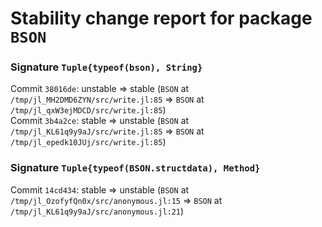 # Stability change report for package `BSON`

### Signature `Tuple{typeof(bson), String}`

Commit `38016de`: unstable => stable (`BSON` at `/tmp/jl_MH2DMD6ZYN/src/write.jl:85` => `BSON` at `/tmp/jl_qxW3ejMDCD/src/write.jl:85`)  
Commit `3b4a2ce`: stable => unstable (`BSON` at `/tmp/jl_KL61q9y9aJ/src/write.jl:85` => `BSON` at `/tmp/jl_epedk10JUj/src/write.jl:85`)  

### Signature `Tuple{typeof(BSON.structdata), Method}`

Commit `14cd434`: stable => unstable (`BSON` at `/tmp/jl_OzofyfQn0x/src/anonymous.jl:15` => `BSON` at `/tmp/jl_KL61q9y9aJ/src/anonymous.jl:21`)  

